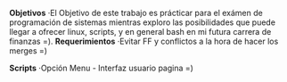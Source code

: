 **Objetivos**
·El Objetivo de este trabajo es prácticar para el exámen de programación de sistemas mientras exploro las posibilidades que puede llegar a ofrecer linux, scripts, y en general bash en mi futura carrera de finanzas =).
**Requerimientos**
·Evitar FF y conflictos a la hora de hacer los merges =)

**Scripts**
·Opción Menu - Interfaz usuario pagina =)
